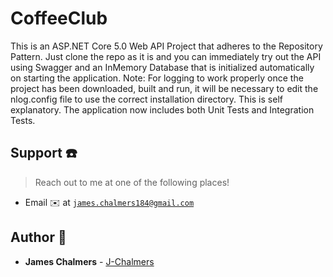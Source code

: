 # CoffeeClub
This is an ASP.NET Core 5.0 Web API Project that adheres to the Repository Pattern.
Just clone the repo as it is and you can immediately try out the API using Swagger and an InMemory Database that is initialized
automatically on starting the application.
Note: For logging to work properly once the project has been downloaded, built and run, it will be necessary to edit the nlog.config file
to use the correct installation directory. This is self explanatory.
The application now includes both Unit Tests and Integration Tests.

## Support :telephone:

> Reach out to me at one of the following places!

- Email :envelope: at <a href="mailto:james.chalmers184@gmail.com" target="_blank">`james.chalmers184@gmail.com`</a>


## Author :boy:

* **James Chalmers** - [J-Chalmers](https://github.com/jc184)

